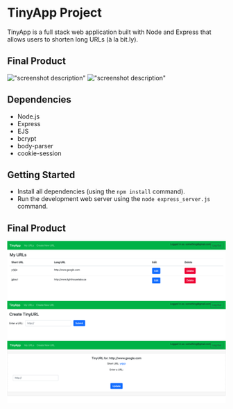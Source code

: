 # TinyApp Project

TinyApp is a full stack web application built with Node and Express that allows users to shorten long URLs (à la bit.ly).

## Final Product

!["screenshot description"](#)
!["screenshot description"](#)

## Dependencies

- Node.js
- Express
- EJS
- bcrypt
- body-parser
- cookie-session

## Getting Started

- Install all dependencies (using the `npm install` command).
- Run the development web server using the `node express_server.js` command.

## Final Product

!["Screenshot of URLs page"](https://github.com/alisonhussey/tinyapp/blob/master/docs/urls-page.png)
!["Screenshot of new URLS page"](https://github.com/alisonhussey/tinyapp/blob/master/docs/urls_new.png)
!["Screenshot of URLS show page"](https://github.com/alisonhussey/tinyapp/blob/master/docs/urls_show.png)